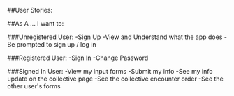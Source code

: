 ##User Stories:

##As A ... I want to:

###Unregistered User:
-Sign Up
-View and Understand what the app does
-Be prompted to sign up / log in

###Registered User:
-Sign In
-Change Password

###Signed In User:
-View my input forms
-Submit my info
-See my info update on the collective page
-See the collective encounter order
-See the other user's forms